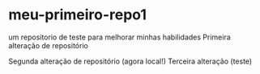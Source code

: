 # meu-primeiro-repo1
um repositorio de teste para melhorar minhas habilidades
Primeira alteração de repositório

Segunda alteração de repositório (agora local!)
Terceira alteração (teste)